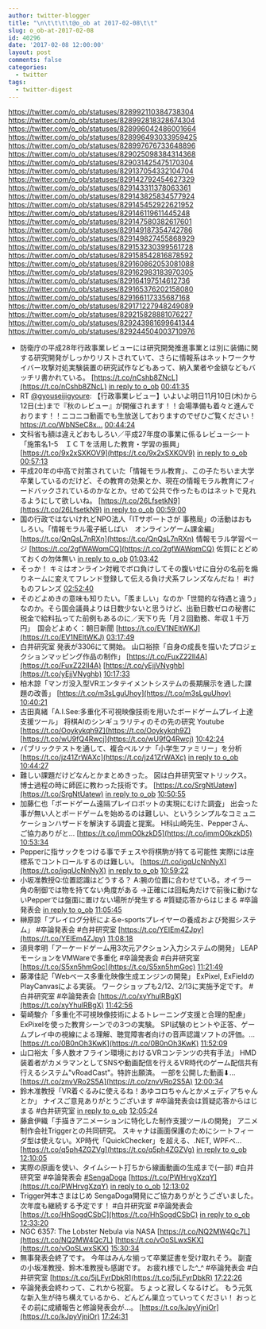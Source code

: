 ```yaml
---
author: twitter-blogger
title: "\n\t\t\t\t@o_ob at 2017-02-08\t\t"
slug: o_ob-at-2017-02-08
id: 40296
date: '2017-02-08 12:00:00'
layout: post
comments: false
categories:
  - twitter
tags:
  - twitter-digest
---
```


https://twitter.com/o_ob/statuses/828992110384738304 https://twitter.com/o_ob/statuses/828992818328674304 https://twitter.com/o_ob/statuses/828996042486001664 https://twitter.com/o_ob/statuses/828996493033959425 https://twitter.com/o_ob/statuses/828997676733648896 https://twitter.com/o_ob/statuses/829025098384314368 https://twitter.com/o_ob/statuses/829031425475170304 https://twitter.com/o_ob/statuses/829137054332104704 https://twitter.com/o_ob/statuses/829142792454627329 https://twitter.com/o_ob/statuses/829143311378063361 https://twitter.com/o_ob/statuses/829143825834577924 https://twitter.com/o_ob/statuses/829145452922621952 https://twitter.com/o_ob/statuses/829146119611445248 https://twitter.com/o_ob/statuses/829147580382617601 https://twitter.com/o_ob/statuses/829149187354742786 https://twitter.com/o_ob/statuses/829149827455868929 https://twitter.com/o_ob/statuses/829153230399561728 https://twitter.com/o_ob/statuses/829158542816878592 https://twitter.com/o_ob/statuses/829160862053081088 https://twitter.com/o_ob/statuses/829162983183970305 https://twitter.com/o_ob/statuses/829164197514612736 https://twitter.com/o_ob/statuses/829165376202158080 https://twitter.com/o_ob/statuses/829166117335687168 https://twitter.com/o_ob/statuses/829171227948249089 https://twitter.com/o_ob/statuses/829215828881076227 https://twitter.com/o_ob/statuses/829243981699641344 https://twitter.com/o_ob/statuses/829244504003710976  

*   防衛庁の平成28年行政事業レビューには研究開発推進事業とは別に装備に関する研究開発がしっかりリストされていて、さらに情報系はネットワークサイバー攻撃対処実験装置の研究試作などもあって、納入業者や金額などもバッチリ書かれている。 [https://t.co/nCshb8ZNcL](https://t.co/nCshb8ZNcL) [in reply to o_ob](https://twitter.com/o_ob/statuses/828980425175339008) [00:41:35](https://twitter.com/o_ob/statuses/828992110384738304)
*   RT [@gyouseijigyoure](https://twitter.com/gyouseijigyoure): 【行政事業レビュー】いよいよ明日11月10日(木)から12日(土)まで『秋のレビュー』が開催されます！！会場準備も着々と進んでおります！！ニコニコ動画でも生放送しておりますのでぜひご覧ください！https://t.co/WbNSeC8x… [00:44:24](https://twitter.com/o_ob/statuses/828992818328674304)
*   文科省も額は違えどおもしろい／平成27年度の事業に係るレビューシート「施策名1-5　ＩＣＴを活用した教育・学習の振興」 [https://t.co/9x2xSXKOV9](https://t.co/9x2xSXKOV9) [in reply to o_ob](https://twitter.com/o_ob/statuses/828992110384738304) [00:57:13](https://twitter.com/o_ob/statuses/828996042486001664)
*   平成20年の中高で対策されていた「情報モラル教育」、この子たちいま大学卒業しているのだけど、その教育の効果とか、現在の情報モラル教育にフィードバックされているのかなとか。せめて公共で作ったものはネットで見れるようにして欲しいね。 [https://t.co/26LfsetkN9](https://t.co/26LfsetkN9) [in reply to o_ob](https://twitter.com/o_ob/statuses/828996042486001664) [00:59:00](https://twitter.com/o_ob/statuses/828996493033959425)
*   国の行政ではないけれどNPO法人「ITサポートさが 事務局」の活動はおもしろい。「情報モラル電子紙しばい　オンラインゲーム課金編」 [https://t.co/QnQsL7nRXn](https://t.co/QnQsL7nRXn) 情報モラル学習ページ [https://t.co/2gfWAWqmCQ](https://t.co/2gfWAWqmCQ) 佐賀にとどめておくの勿体無い [in reply to o_ob](https://twitter.com/o_ob/statuses/828996493033959425) [01:03:42](https://twitter.com/o_ob/statuses/828997676733648896)
*   そっか！ キミはオンライン対戦でボロ負けしてその腹いせに自分の名前を煽りネームに変えてフレンド登録して伝える負け犬系フレンズなんだね！ #けものフレンズ [02:52:40](https://twitter.com/o_ob/statuses/829025098384314368)
*   そのどよめきの意味も知りたい。「羨ましい」なのか「世間的な待遇と違う」なのか。そら国会議員よりは日数少ないと思うけど、出勤日数ゼロの秘書に税金で給料払ってた前例もあるのに／天下り先「月２回勤務、年収１千万円」　国会どよめく：朝日新聞 [https://t.co/EV1NEltWKJ](https://t.co/EV1NEltWKJ) [03:17:49](https://twitter.com/o_ob/statuses/829031425475170304)
*   白井研究室 発表が3306にて開始。 山口裕捺「自身の成長を描いたプロジェクションマッピング作品の制作」 [https://t.co/FuxZ22Il4A](https://t.co/FuxZ22Il4A) [https://t.co/yEjjVNyghb](https://t.co/yEjjVNyghb) [10:17:33](https://twitter.com/o_ob/statuses/829137054332104704)
*   柏木諒「マンガ没入型VRエンタテイメントシステムの長期展示を通した課題の改善」 [https://t.co/m3sLguUhoy](https://t.co/m3sLguUhoy) [10:40:21](https://twitter.com/o_ob/statuses/829142792454627329)
*   古田真緒「A.I.See:多重化不可視映像技術を用いたボードゲームプレイ上達支援ツール」 将棋AIのシンギュラリティのその先の研究 Youtube [https://t.co/Ooykykqh9Z](https://t.co/Ooykykqh9Z) [https://t.co/wU9fQ4Rwcj](https://t.co/wU9fQ4Rwcj) [10:42:24](https://twitter.com/o_ob/statuses/829143311378063361)
*   パブリックテストを通して、複合ペルソナ「小学生ファミリー」を分析 [https://t.co/jz41ZrWAXc](https://t.co/jz41ZrWAXc) [in reply to o_ob](https://twitter.com/o_ob/statuses/829143311378063361) [10:44:27](https://twitter.com/o_ob/statuses/829143825834577924)
*   難しい課題だけどなんとかまとめきった。 図は白井研究室マトリックス。 博士過程の時に師匠に教わった技術です。 [https://t.co/SrgNtUatew](https://t.co/SrgNtUatew) [in reply to o_ob](https://twitter.com/o_ob/statuses/829143825834577924) [10:50:55](https://twitter.com/o_ob/statuses/829145452922621952)
*   加藤仁也「ボードゲーム遠隔プレイロボットの実現にむけた調査」 出会った事が無い人とボードゲームを始めるのは難しい、というシンプルなコミュニケーションハザードを解決する調査と提案。 H科山崎先生、Pepperさん、ご協力ありがと… [https://t.co/jmmO0kzkD5](https://t.co/jmmO0kzkD5) [10:53:34](https://twitter.com/o_ob/statuses/829146119611445248)
*   Pepperに指サックをつける事でチェスや将棋駒が持てる可能性 実際には座標系でコントロールするのは難しい。 [https://t.co/igqUcNnNyX](https://t.co/igqUcNnNyX) [in reply to o_ob](https://twitter.com/o_ob/statuses/829146119611445248) [10:59:22](https://twitter.com/o_ob/statuses/829147580382617601)
*   小坂准教授Q:位置認識はどうする？ A:腕の位置に合わせている。オイラー角の制御では物を持てない角度がある →正確には回転角だけで前後に動けないPepperでは盤面に置けない場所が発生する #質疑応答からはじまる #卒論発表会 [in reply to o_ob](https://twitter.com/o_ob/statuses/829147580382617601) [11:05:45](https://twitter.com/o_ob/statuses/829149187354742786)
*   榊原諒「プレイログ分析によるe-sportsプレイヤーの養成および発掘システム」 #卒論発表会 #白井研究室 [https://t.co/YEIEm4ZJpy](https://t.co/YEIEm4ZJpy) [11:08:18](https://twitter.com/o_ob/statuses/829149827455868929)
*   須貝孝明「アーケードゲーム用3次元アクション入力システムの開発」 LEAPモーションをVMWareで多重化 #卒論発表会 #白井研究室 [https://t.co/S5xn5hmGoc](https://t.co/S5xn5hmGoc) [11:21:49](https://twitter.com/o_ob/statuses/829153230399561728)
*   藤澤佳記「Webベース多重化映像生成エンジンの開発」 ExPixel, ExFieldのPlayCanvasによる実装。 ワークショップも2/12、2/13に実施予定です。 #白井研究室 #卒論発表会 [https://t.co/xyYhulRBgX](https://t.co/xyYhulRBgX) [11:42:56](https://twitter.com/o_ob/statuses/829158542816878592)
*   菊崎駿介「多重化不可視映像技術によるトレーニング支援と合理的配慮」 ExPixelを使った教育シーンでの3つの実験。 SPI試験のヒントや正答、ゲームプレイ中の視線による理解、聴覚障害者向けの音声認識ソフトの評価。… [https://t.co/0B0nOh3KwK](https://t.co/0B0nOh3KwK) [11:52:09](https://twitter.com/o_ob/statuses/829160862053081088)
*   山口裕太「多人数オフライン環境におけるVRコンテンツの共有手法」 HMD装着者がカメラマンとしてSNSや動画配信を行えるVR時代のゲーム配信共有行えるシステム"vRoadCast"。特許出願済。 一部を公開した動画⬇︎… [https://t.co/znvVRo2S5A](https://t.co/znvVRo2S5A) [12:00:34](https://twitter.com/o_ob/statuses/829162983183970305)
*   鈴木准教授「VR着ぐるみに使えるね！あゆコロちゃんとかメェディアちゃんとか」 ナイスご意見ありがとうございます #卒論発表会は質疑応答からはじまる #白井研究室 [in reply to o_ob](https://twitter.com/o_ob/statuses/829162983183970305) [12:05:24](https://twitter.com/o_ob/statuses/829164197514612736)
*   藤倉伊織「手描きアニメーションに特化した制作支援ツールの開発」 アニメ制作会社Triggerとの共同研究。 スキャナは画面保護のためにシートフィーダ型は使えない。XP時代「QuickChecker」を超える、.NET, WPFベ… [https://t.co/q5ph4ZGZVg](https://t.co/q5ph4ZGZVg) [in reply to o_ob](https://twitter.com/o_ob/statuses/829162983183970305) [12:10:05](https://twitter.com/o_ob/statuses/829165376202158080)
*   実際の原画を使い、タイムシート打ちから線画動画の生成まで(一部) #白井研究室 #卒論発表会 [#SengaDoga](https://twitter.com/search?q=%23SengaDoga&src=hash) [https://t.co/PWHrvgXzqY](https://t.co/PWHrvgXzqY) [in reply to o_ob](https://twitter.com/o_ob/statuses/829165376202158080) [12:13:02](https://twitter.com/o_ob/statuses/829166117335687168)
*   Trigger舛本さまはじめ SengaDoga開発にご協力ありがとうございました。 次年度も継続する予定です！ #白井研究室 #卒論発表会 [https://t.co/HhSogdCSbC](https://t.co/HhSogdCSbC) [in reply to o_ob](https://twitter.com/o_ob/statuses/829166117335687168) [12:33:20](https://twitter.com/o_ob/statuses/829171227948249089)
*   NGC 6357: The Lobster Nebula via NASA [https://t.co/NQ2MW4Qc7L](https://t.co/NQ2MW4Qc7L) [https://t.co/vOoSLwxSKX](https://t.co/vOoSLwxSKX) [15:30:34](https://twitter.com/o_ob/statuses/829215828881076227)
*   無事発表会終了です。 今年はみんな揃って卒業証書を受け取れそう。 副査の小坂准教授、鈴木准教授も感謝です。 お疲れ様でした^_^ #卒論発表会 #白井研究室 [https://t.co/5jLFyrDbkR](https://t.co/5jLFyrDbkR) [17:22:26](https://twitter.com/o_ob/statuses/829243981699641344)
*   卒論発表会終わって、これから祝宴。 ちょっと寂しくなるけど。 もう元気な新入生が待ち構えているから、どんどん巣立っていってください！ おっとその前に成績報告と修論発表会が…。 [https://t.co/kJpyVjniOr](https://t.co/kJpyVjniOr) [17:24:31](https://twitter.com/o_ob/statuses/829244504003710976)